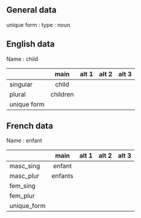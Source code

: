 ## General data

unique form :
type : noun

## English data

Name : child

|             |   main   | alt 1 | alt 2 | alt 3 |
| :---------- | :------: | :---: | :---: | ----- |
| singular    |  child   |       |       |       |
| plural      | children |       |       |       |
| unique form |          |       |       |       |

## French data

Name : enfant

|             |  main   | alt 1 | alt 2 | alt 3 |
| :---------- | :-----: | :---: | :---: | :---: |
| masc_sing   | enfant  |       |       |       |
| masc_plur   | enfants |       |       |       |
| fem_sing    |         |       |       |       |
| fem_plur    |         |       |       |       |
| unique_form |         |       |       |       |


